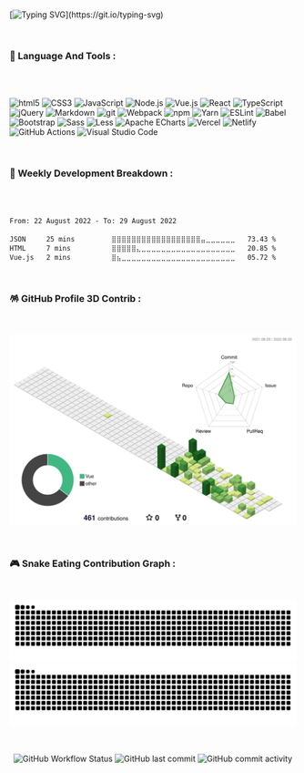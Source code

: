 <br />

[![Typing SVG](https://readme-typing-svg.herokuapp.com?font=Fira+Code&size=40&pause=1000&color=000000&vCenter=true&width=435&height=70&lines=hello%2C+world;%E4%BD%A0%E5%A5%BD%EF%BC%8C%E4%B8%96%E7%95%8C;%E3%81%93%E3%82%93%E3%81%AB%E3%81%A1%E3%81%AF%E3%80%81%E4%B8%96%E7%95%8C;%EC%95%88%EB%85%95%2C+%EC%84%B8%EC%83%81.;%D0%97%D0%B4%D1%80%D0%B0%D0%B2%D1%81%D1%82%D0%B2%D1%83%D0%B9%2C+%D0%BC%D0%B8%D1%80;Bonjour%2C+le+monde.;Hallo%2C+Welt;Hola%2C+mundo.;%E0%B8%AA%E0%B8%A7%E0%B8%B1%E0%B8%AA%E0%B8%94%E0%B8%B5%E0%B9%82%E0%B8%A5%E0%B8%81;Ch%C3%A0o+th%E1%BA%BF+gi%E1%BB%9Bi.;%D9%85%D8%B1%D8%AD%D8%A8%D8%A7+%D8%A7%D9%84%D8%B9%D8%A7%D9%84%D9%85;%D8%B3%D9%84%D8%A7%D9%85+%D8%AF%D9%86%DB%8C%D8%A7;Salve%2C+mundo;Ol%C3%A1%2C+mundo;Merhaba%2C+d%C3%BCnya.;%CE%93%CE%B5%CE%B9%CE%B1+%CF%83%CE%BF%CF%85%2C+%CE%BA%CF%8C%CF%83%CE%BC%CE%B5.;%D7%A9%D7%9C%D7%95%D7%9D%2C+%D7%A2%D7%95%D7%9C%D7%9D.;Ciao%2C+mondo;Zdravo%2C+svete.;%D0%9F%D1%80%D0%B8%D0%B2%D1%96%D1%82%2C+%D1%81%D0%B2%D1%96%D1%82.)](https://git.io/typing-svg)

<br />

### 🔖 Language And Tools :

<br />
<br />

<p>
  <img alt="html5" src="https://img.shields.io/badge/-HTML5-E34F26?style=flat-square&logo=html5&logoColor=white" />
  <img alt="CSS3" src="https://img.shields.io/badge/-CSS3-1572B6?style=flat-square&logo=CSS3&logoColor=white" />
  <img alt="JavaScript" src="https://img.shields.io/badge/-JavaScript-F7DF1E?style=flat-square&logo=JavaScript&logoColor=white" />
  <img alt="Node.js" src="https://img.shields.io/badge/-Node.js-339933?style=flat-square&logo=Node.js&logoColor=white" />
  <img alt="Vue.js" src="https://img.shields.io/badge/-Vue.js-4FC08D?style=flat-square&logo=Vue.js&logoColor=white" />
  <img alt="React" src="https://img.shields.io/badge/-React-45b8d8?style=flat-square&logo=react&logoColor=white" />
  <img alt="TypeScript" src="https://img.shields.io/badge/-TypeScript-007ACC?style=flat-square&logo=typescript&logoColor=white" />
  <img alt="jQuery" src="https://img.shields.io/badge/-jQuery-0769AD?style=flat-square&logo=jQuery&logoColor=white" />
  <img alt="Markdown" src="https://img.shields.io/badge/-Markdown-000000?style=flat-square&logo=Markdown&logoColor=white" />
  <img alt="git" src="https://img.shields.io/badge/-Git-F05032?style=flat-square&logo=git&logoColor=white" />
  <img alt="Webpack" src="https://img.shields.io/badge/-Webpack-8DD6F9?style=flat-square&logo=webpack&logoColor=white" />
  <img alt="npm" src="https://img.shields.io/badge/-NPM-CB3837?style=flat-square&logo=npm&logoColor=white" />
  <img alt="Yarn" src="https://img.shields.io/badge/-Yarn-2C8EBB?style=flat-square&logo=Yarn&logoColor=white" />
  <img alt="ESLint" src="https://img.shields.io/badge/-ESLint-4B32C3?style=flat-square&logo=ESLint&logoColor=white" />
  <img alt="Babel" src="https://img.shields.io/badge/-Babel-F9DC3E?style=flat-square&logo=Babel&logoColor=white" />
  <img alt="Bootstrap" src="https://img.shields.io/badge/-Bootstrap-7952B3?style=flat-square&logo=Bootstrap&logoColor=white" />
  <img alt="Sass" src="https://img.shields.io/badge/-Sass-CC6699?style=flat-square&logo=sass&logoColor=white" />
  <img alt="Less" src="https://img.shields.io/badge/-Less-1D365D?style=flat-square&logo=Less&logoColor=white" />
  <img alt="Apache ECharts" src="https://img.shields.io/badge/-Apache_ECharts-AA344D?style=flat-square&logo=Apache-ECharts&logoColor=white" />
  <img alt="Vercel" src="https://img.shields.io/badge/-Vercel-000000?style=flat-square&logo=Vercel&logoColor=white" />  
  <img alt="Netlify" src="https://img.shields.io/badge/-Netlify-00C7B7?style=flat-square&logo=Netlify&logoColor=white" />
  <img alt="GitHub Actions" src="https://img.shields.io/badge/-GitHub Actions-2088FF?style=flat-square&logo=GitHub Actions&logoColor=white" />
  <img alt="Visual Studio Code" src="https://img.shields.io/badge/-Visual Studio Code-007ACC?style=flat-square&logo=Visual Studio Code&logoColor=white" />
</p>

<br />

### 🌠 Weekly Development Breakdown :

<br />
<br />

<!--START_SECTION:waka-->

```text
From: 22 August 2022 - To: 29 August 2022

JSON     25 mins         ⣿⣿⣿⣿⣿⣿⣿⣿⣿⣿⣿⣿⣿⣿⣿⣿⣿⣿⣤⣀⣀⣀⣀⣀⣀   73.43 %
HTML     7 mins          ⣿⣿⣿⣿⣿⣄⣀⣀⣀⣀⣀⣀⣀⣀⣀⣀⣀⣀⣀⣀⣀⣀⣀⣀⣀   20.85 %
Vue.js   2 mins          ⣿⣦⣀⣀⣀⣀⣀⣀⣀⣀⣀⣀⣀⣀⣀⣀⣀⣀⣀⣀⣀⣀⣀⣀⣀   05.72 %
```

<!--END_SECTION:waka-->

<br />

### 🪅 GitHub Profile 3D Contrib :

<br />

![](./profile-3d-contrib/profile-green-animate.svg)

<br />

### 🎮 Snake Eating Contribution Graph :

<br />

![github contribution grid snake animation](https://raw.githubusercontent.com/Turing-bot/Turing-bot/output/github-contribution-grid-snake-dark.svg#gh-dark-mode-only)
![github contribution grid snake animation](https://raw.githubusercontent.com/Turing-bot/Turing-bot/output/github-contribution-grid-snake.svg#gh-light-mode-only)

<br />



<p align="center">
  <img alt="GitHub Workflow Status" src="https://img.shields.io/github/workflow/status/Turing-bot/Turing-bot/Waka%20Readme?label=Workflows">
  <img alt="GitHub last commit" src="https://img.shields.io/github/last-commit/Turing-bot/Turing-bot">
  <img alt="GitHub commit activity" src="https://img.shields.io/github/commit-activity/m/Turing-bot/Turing-bot">
</p>

